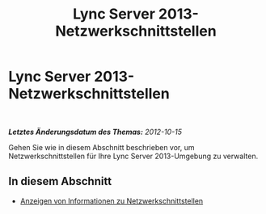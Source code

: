﻿---
title: Lync Server 2013-Netzwerkschnittstellen
TOCTitle: Lync Server 2013-Netzwerkschnittstellen
ms:assetid: d59abec1-f3cd-4cab-a684-c6afdd7faa77
ms:mtpsurl: https://technet.microsoft.com/de-de/library/JJ721900(v=OCS.15)
ms:contentKeyID: 49890957
ms.date: 05/19/2016
mtps_version: v=OCS.15
ms.translationtype: HT
---

# Lync Server 2013-Netzwerkschnittstellen

 

_**Letztes Änderungsdatum des Themas:** 2012-10-15_

Gehen Sie wie in diesem Abschnitt beschrieben vor, um Netzwerkschnittstellen für Ihre Lync Server 2013-Umgebung zu verwalten.

## In diesem Abschnitt

  - [Anzeigen von Informationen zu Netzwerkschnittstellen](lync-server-2013-viewing-network-interface-information.md)

